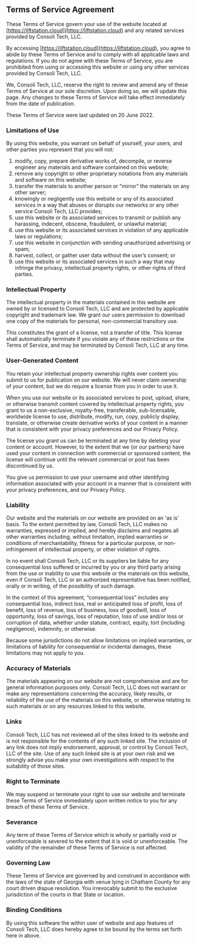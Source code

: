 Terms of Service Agreement
----------------

These Terms of Service govern your use of the website located at [https://liftstation.cloud](https://liftstation.cloud) and any related services provided by Consoli Tech, LLC.

By accessing [https://liftstation.cloud](https://liftstation.cloud), you agree to abide by these Terms of Service and to comply with all applicable laws and regulations. If you do not agree with these Terms of Service, you are prohibited from using or accessing this website or using any other services provided by Consoli Tech, LLC.

We, Consoli Tech, LLC, reserve the right to review and amend any of these Terms of Service at our sole discretion. Upon doing so, we will update this page. Any changes to these Terms of Service will take effect immediately from the date of publication.

These Terms of Service were last updated on 20 June 2022.

### Limitations of Use

By using this website, you warrant on behalf of yourself, your users, and other parties you represent that you will not:

1.  modify, copy, prepare derivative works of, decompile, or reverse engineer any materials and software contained on this website;
2.  remove any copyright or other proprietary notations from any materials and software on this website;
3.  transfer the materials to another person or “mirror” the materials on any other server;
4.  knowingly or negligently use this website or any of its associated services in a way that abuses or disrupts our networks or any other service Consoli Tech, LLC provides;
5.  use this website or its associated services to transmit or publish any harassing, indecent, obscene, fraudulent, or unlawful material;
6.  use this website or its associated services in violation of any applicable laws or regulations;
7.  use this website in conjunction with sending unauthorized advertising or spam;
8.  harvest, collect, or gather user data without the user’s consent; or
9.  use this website or its associated services in such a way that may infringe the privacy, intellectual property rights, or other rights of third parties.

### Intellectual Property

The intellectual property in the materials contained in this website are owned by or licensed to Consoli Tech, LLC and are protected by applicable copyright and trademark law. We grant our users permission to download one copy of the materials for personal, non-commercial transitory use.

This constitutes the grant of a license, not a transfer of title. This license shall automatically terminate if you violate any of these restrictions or the Terms of Service, and may be terminated by Consoli Tech, LLC at any time.

### User-Generated Content

You retain your intellectual property ownership rights over content you submit to us for publication on our website. We will never claim ownership of your content, but we do require a license from you in order to use it.

When you use our website or its associated services to post, upload, share, or otherwise transmit content covered by intellectual property rights, you grant to us a non-exclusive, royalty-free, transferable, sub-licensable, worldwide license to use, distribute, modify, run, copy, publicly display, translate, or otherwise create derivative works of your content in a manner that is consistent with your privacy preferences and our Privacy Policy.

The license you grant us can be terminated at any time by deleting your content or account. However, to the extent that we (or our partners) have used your content in connection with commercial or sponsored content, the license will continue until the relevant commercial or post has been discontinued by us.

You give us permission to use your username and other identifying information associated with your account in a manner that is consistent with your privacy preferences, and our Privacy Policy.

### Liability

Our website and the materials on our website are provided on an 'as is' basis. To the extent permitted by law, Consoli Tech, LLC makes no warranties, expressed or implied, and hereby disclaims and negates all other warranties including, without limitation, implied warranties or conditions of merchantability, fitness for a particular purpose, or non-infringement of intellectual property, or other violation of rights.

In no event shall Consoli Tech, LLC or its suppliers be liable for any consequential loss suffered or incurred by you or any third party arising from the use or inability to use this website or the materials on this website, even if Consoli Tech, LLC or an authorized representative has been notified, orally or in writing, of the possibility of such damage.

In the context of this agreement, “consequential loss” includes any consequential loss, indirect loss, real or anticipated loss of profit, loss of benefit, loss of revenue, loss of business, loss of goodwill, loss of opportunity, loss of savings, loss of reputation, loss of use and/or loss or corruption of data, whether under statute, contract, equity, tort (including negligence), indemnity, or otherwise.

Because some jurisdictions do not allow limitations on implied warranties, or limitations of liability for consequential or incidental damages, these limitations may not apply to you.

### Accuracy of Materials

The materials appearing on our website are not comprehensive and are for general information purposes only. Consoli Tech, LLC does not warrant or make any representations concerning the accuracy, likely results, or reliability of the use of the materials on this website, or otherwise relating to such materials or on any resources linked to this website.

### Links

Consoli Tech, LLC has not reviewed all of the sites linked to its website and is not responsible for the contents of any such linked site. The inclusion of any link does not imply endorsement, approval, or control by Consoli Tech, LLC of the site. Use of any such linked site is at your own risk and we strongly advise you make your own investigations with respect to the suitability of those sites.

### Right to Terminate

We may suspend or terminate your right to use our website and terminate these Terms of Service immediately upon written notice to you for any breach of these Terms of Service.

### Severance

Any term of these Terms of Service which is wholly or partially void or unenforceable is severed to the extent that it is void or unenforceable. The validity of the remainder of these Terms of Service is not affected.

### Governing Law

These Terms of Service are governed by and construed in accordance with the laws of the state of Georgia with venue lying in Chatham County for any court driven dispue resolution. You irrevocably submit to the exclusive jurisdiction of the courts in that State or location.

### Binding Conditions

By using this software the within user of website and app features of Consoli Tech, LLC does hereby agree to be bound by the terms set forth here in above.
